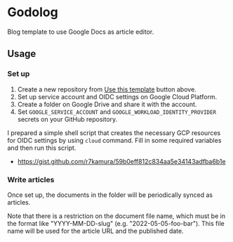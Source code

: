 # Godolog

Blog template to use Google Docs as article editor.

## Usage

### Set up

1. Create a new repository from [Use this template](https://github.com/r7kamura/godolog/generate) button above.
2. Set up service account and OIDC settings on Google Cloud Platform.
3. Create a folder on Google Drive and share it with the account.
4. Set `GOOGLE_SERVICE_ACCOUNT` and `GOOGLE_WORKLOAD_IDENTITY_PROVIDER` secrets on your GitHub repository.

I prepared a simple shell script that creates the necessary GCP resources for OIDC settings by using `cloud` command. Fill in some required variables and then run this script.

- https://gist.github.com/r7kamura/59b0eff812c834aa5e34143adfba6b1e

### Write articles

Once set up, the documents in the folder will be periodically synced as articles.

Note that there is a restriction on the document file name,
which must be in the format like "YYYY-MM-DD-slug" (e.g. "2022-05-05-foo-bar").
This file name will be used for the article URL and the published date.
